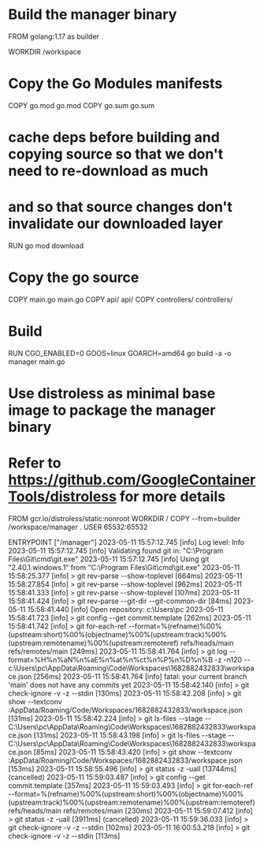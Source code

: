 # Build the manager binary
FROM golang:1.17 as builder

WORKDIR /workspace
# Copy the Go Modules manifests
COPY go.mod go.mod
COPY go.sum go.sum
# cache deps before building and copying source so that we don't need to re-download as much
# and so that source changes don't invalidate our downloaded layer
RUN go mod download

# Copy the go source
COPY main.go main.go
COPY api/ api/
COPY controllers/ controllers/

# Build
RUN CGO_ENABLED=0 GOOS=linux GOARCH=amd64 go build -a -o manager main.go

# Use distroless as minimal base image to package the manager binary
# Refer to https://github.com/GoogleContainerTools/distroless for more details
FROM gcr.io/distroless/static:nonroot
WORKDIR /
COPY --from=builder /workspace/manager .
USER 65532:65532

ENTRYPOINT ["/manager"]
2023-05-11 15:57:12.745 [info] Log level: Info
2023-05-11 15:57:12.745 [info] Validating found git in: "C:\Program Files\Git\cmd\git.exe"
2023-05-11 15:57:12.745 [info] Using git "2.40.1.windows.1" from "C:\Program Files\Git\cmd\git.exe"
2023-05-11 15:58:25.377 [info] > git rev-parse --show-toplevel [664ms]
2023-05-11 15:58:27.854 [info] > git rev-parse --show-toplevel [962ms]
2023-05-11 15:58:41.333 [info] > git rev-parse --show-toplevel [107ms]
2023-05-11 15:58:41.424 [info] > git rev-parse --git-dir --git-common-dir [84ms]
2023-05-11 15:58:41.440 [info] Open repository: c:\Users\pc
2023-05-11 15:58:41.723 [info] > git config --get commit.template [262ms]
2023-05-11 15:58:41.742 [info] > git for-each-ref --format=%(refname)%00%(upstream:short)%00%(objectname)%00%(upstream:track)%00%(upstream:remotename)%00%(upstream:remoteref) refs/heads/main refs/remotes/main [249ms]
2023-05-11 15:58:41.764 [info] > git log --format=%H%n%aN%n%aE%n%at%n%ct%n%P%n%D%n%B -z -n120 -- c:\Users\pc\AppData\Roaming\Code\Workspaces\1682882432833\workspace.json [256ms]
2023-05-11 15:58:41.764 [info] fatal: your current branch 'main' does not have any commits yet
2023-05-11 15:58:42.140 [info] > git check-ignore -v -z --stdin [130ms]
2023-05-11 15:58:42.208 [info] > git show --textconv :AppData/Roaming/Code/Workspaces/1682882432833/workspace.json [131ms]
2023-05-11 15:58:42.224 [info] > git ls-files --stage -- C:\Users\pc\AppData\Roaming\Code\Workspaces\1682882432833\workspace.json [131ms]
2023-05-11 15:58:43.198 [info] > git ls-files --stage -- C:\Users\pc\AppData\Roaming\Code\Workspaces\1682882432833\workspace.json [85ms]
2023-05-11 15:58:43.420 [info] > git show --textconv :AppData/Roaming/Code/Workspaces/1682882432833/workspace.json [153ms]
2023-05-11 15:58:55.496 [info] > git status -z -uall [13744ms] (cancelled)
2023-05-11 15:59:03.487 [info] > git config --get commit.template [357ms]
2023-05-11 15:59:03.493 [info] > git for-each-ref --format=%(refname)%00%(upstream:short)%00%(objectname)%00%(upstream:track)%00%(upstream:remotename)%00%(upstream:remoteref) refs/heads/main refs/remotes/main [230ms]
2023-05-11 15:59:07.412 [info] > git status -z -uall [3911ms] (cancelled)
2023-05-11 15:59:36.033 [info] > git check-ignore -v -z --stdin [102ms]
2023-05-11 16:00:53.218 [info] > git check-ignore -v -z --stdin [113ms]

